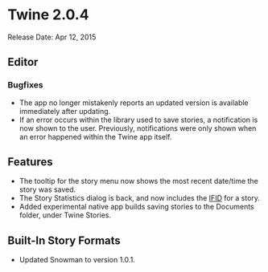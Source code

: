 # Twine 2.0.4

Release Date: Apr 12, 2015

## Editor

### Bugfixes

- The app no longer mistakenly reports an updated version is available immediately after updating.
- If an error occurs within the library used to save stories, a notification is now shown to the user. Previously, notifications were only shown when an error happened within the Twine app itself.

## Features

- The tooltip for the story menu now shows the most recent date/time the story was saved.
- The Story Statistics dialog is back, and now includes the [IFID](http://ifdb.tads.org/help-ifid) for a story.
- Added experimental native app builds saving stories to the Documents folder, under Twine Stories.

## Built-In Story Formats

- Updated Snowman to version 1.0.1.
